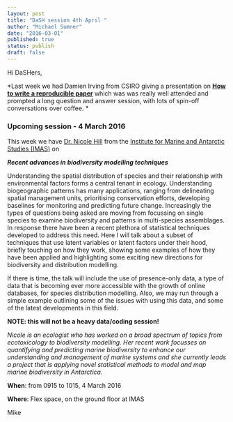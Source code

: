 ```yaml
---
layout: post
title: "DaSH session 4th April "
author: "Michael Sumner"
date: "2016-03-01"
published: true
status: publish
draft: false
---
```

 
 
Hi DaSHers, 
 
*Last week we had Damien Irving from CSIRO giving a presentation on [**How to write a reproducible paper**](https://speakerdeck.com/damienirving/how-to-write-a-reproducible-paper-number-2) which was was really well attended and prompted a long question and answer session, with lots of spin-off conversations over coffee. *

### Upcoming session - 4 March 2016

This week we have [Dr. Nicole Hill](http://www.utas.edu.au/profiles/staff/imas/Nicole-Hill) from the [Institute for Marine and Antarctic Studies (IMAS)](http://www.imas.utas.edu.au/) on 


***Recent advances in biodiversity modelling techniques***

Understanding the spatial distribution of species and their relationship with environmental factors forms a central tenant in ecology. Understanding biogeographic patterns has many applications, ranging from delineating spatial management units, prioritising conservation efforts, developing baselines for monitoring and predicting future change.  Increasingly the types of questions being asked are moving from focussing on single species to examine biodiversity and patterns in multi-species assemblages. In response there have been a recent plethora of statistical techniques developed to address this need. Here I will talk about a subset of techniques that use latent variables or latent factors under their hood, briefly touching on how they work, showing some examples of how they have been applied and highlighting some exciting new directions for biodiversity and distribution modelling.

If there is time, the talk will include the use of presence-only data, a type of data that is becoming ever more accessible with the growth of online databases, for species distribution modelling. Also, we may run through a simple example outlining some of the issues with using this data, and some of the latest developments in this field.

**NOTE: this will not be a heavy data/coding session!**

*Nicole is an ecologist who has worked on a broad spectrum of topics from ecotoxicology to biodiversity modelling. Her recent work focusses on quantifying and predicting marine biodiversity to enhance our understanding and management of marine systems and she currently leads a project that is applying novel statistical methods to model and map marine biodiversity in Antarctica.*

**When**:  from 0915 to 1015, 4 March 2016
 
**Where**: Flex space, on the ground floor at IMAS

Mike
 
 
